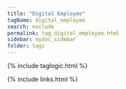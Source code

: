 ```yaml
---
title: "Digital Employee"
tagName: digital_employee
search: exclude
permalink: tag_digital_employee.html
sidebar: mydoc_sidebar
folder: tags
---
```

{% include taglogic.html %}

{% include links.html %}